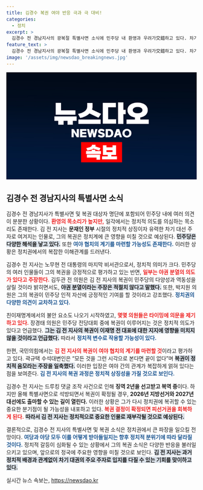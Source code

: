 ```yaml
---
title: 김경수 복권 여야 반응 극과 극 대비!
categories:
  - 정치
excerpt: >
  김경수 전 경남지사의 광복절 특별사면 소식에 민주당 내 환영과 우려가交錯하고 있다. 차기 대선 주자로 떠오를 가능성이 있어, 복권이 당에 미칠 영향에 대한 논란이 일고 있다. 정치권의 긴장감이 고조되는 가운데, 그의 복권이 여야 협치의 전환점이 될지 주목된다!
feature_text: >
  김경수 전 경남지사의 광복절 특별사면 소식에 민주당 내 환영과 우려가交錯하고 있다. 차기 대선 주자로 떠오를 가능성이 있어, 복권이 당에 미칠 영향에 대한 논란이 일고 있다. 정치권의 긴장감이 고조되는 가운데, 그의 복권이 여야 협치의 전환점이 될지 주목된다!
image: '/assets/img/newsdao_breakingnews.jpg'
---
```


<p><img src="/assets/img/newsdao_breakingnews.jpg" alt="cryptoinkorea 속보" /></p>

<h2 data-ke-size="size26">김경수 전 경남지사의 특별사면 소식</h2>

<p data-ke-size="size16"></p> 

<p>김경수 전 경남지사가 특별사면 및 복권 대상자 명단에 포함되어 민주당 내에 여러 의견이 분분한 상황이다. <b><span style="color: #ee2323;">환영의 목소리가 높지만,</span></b> 일각에서는 정치적 의도를 의심하는 목소리도 존재한다. 김 전 지사는 <b>문재인 정부</b> 시절의 정치적 상징이자 유력한 차기 대선 주자로 여겨지는 인물로, 그의 복권은 정치계에 큰 영향을 미칠 것으로 예상된다. <b><span style="background-color: #21538527;">민주당은 다양한 해석을 낳고 있다.</span></b> 또한 <b><span style="color: #1a5490;">여야 협치의 계기를 마련할 가능성도 존재한다.</span></b> 이러한 상황은 정치권에서의 복잡한 이해관계를 드러낸다.</p>

<p data-ke-size="size16"></p> 

<p>김경수 전 지사는 노무현 전 대통령의 마지막 비서관으로서, 정치적 의미가 크다. 민주당의 여러 인물들이 그의 복권을 긍정적으로 평가하고 있는 반면, <b><span style="color: #ee2323;">일부는 야권 분열의 의도가 있다고 주장한다.</span></b> 김두관 전 의원은 김 전 지사의 복권이 민주당의 다양성과 역동성을 살릴 것이라 밝히면서도, <b><span style="background-color: #21538527;">야권 분열이라는 주장은 적절치 않다고 말했다.</span></b> 또한, 박지원 의원은 그의 복권이 민주당 인적 자산에 긍정적인 기여를 할 것이라고 강조했다. <b><span style="color: #1a5490;">정치권의 다양한 의견이 교차하고 있다.</span></b></p>

<p data-ke-size="size16"></p> 

<p>친이재명계에서의 불안 요소도 나오기 시작하였고, <b><span style="color: #ee2323;">몇몇 의원들은 타이밍에 의문을 제기하고 있다.</span></b> 장경태 의원은 민주당 전당대회 중에 복권이 이루어지는 것은 정치적 의도가 있다고 언급했다. <b><span style="background-color: #21538527;">그는 김 전 지사의 복권이 이재명 전 대표에 대한 지지에 영향을 미치지 않을 것이라고 언급했다.</span></b> 따라서 <b><span style="color: #1a5490;">정치적 변수로 작용할 가능성이 있다.</span></b></p>

<p data-ke-size="size16"></p> 

<p>한편, 국민의힘에서는 <b><span style="color: #ee2323;">김 전 지사의 복권이 여야 협치의 계기를 마련할 것</span></b>이라고 평가하고 있다. 곽규택 수석대변인은 “모든 것을 그런 시각으로 본다면 끝이 없다”며 <b><span style="background-color: #21538527;">복권이 정치적 음모라는 주장을 일축했다.</span></b> 이러한 입장은 여야 간의 관계가 복잡하게 얽혀 있다는 점을 보여준다. <b><span style="color: #1a5490;">김 전 지사의 복권 과정은 정치적 상징성을 가질 것으로 보인다.</span></b></p>

<p data-ke-size="size16"></p> 

<p>김경수 전 지사는 드루킹 댓글 조작 사건으로 인해 <b>징역 2년을 선고받고 복역 중</b>이다. 하지만 올해 특별사면으로 석방되면서 복권이 확정될 경우, <b>2026년 지방선거와 2027년 대선에도 출마할 수 있는 길이 열린다.</b> 이러한 상황은 그가 다시 정치권에 복귀할 수 있는 중요한 분기점이 될 가능성을 내포하고 있다. <b><span style="color: #ee2323;">복권 결정이 확정되면 피선거권을 회복하게 된다.</span></b> <b><span style="background-color: #21538527;">따라서 김 전 지사는 정치적으로 중요한 인물로 재부각될 것으로 예상된다.</span></b></p>

<p data-ke-size="size16"></p> 

<p>결론적으로, 김경수 전 지사의 특별사면 및 복권 소식은 정치권에서 큰 파장을 일으킬 전망이다. <b><span style="color: #1a5490;">여당과 야당 모두 이를 어떻게 받아들일지는 향후 정치적 분위기에 따라 달라질 것이다.</span></b> 정치적 갈등이 심화될 수 있는 상황에서 그의 복권 소식은 다양한 반응을 불러일으키고 있으며, 앞으로의 정국에 주요한 영향을 미칠 것으로 보인다. <b><span style="background-color: #21538527;">김 전 지사는 과거 정치적 배경과 관계없이 차기 대권의 주요 주자로 입지를 다질 수 있는 기회를 맞이하고 있다.</span></b></p>

<p data-ke-size="size16"></p>
실시간 뉴스 속보는, <a href="https://newsdao.kr" rel="dofollow">https://newsdao.kr</a>


